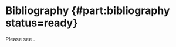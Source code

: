 # Bibliography {#part:bibliography status=ready}

Please see [](#bib:labbe_kalman).


<div id="put-bibliography-here"></div>


